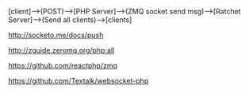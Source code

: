 [client]-->(POST)-->[PHP Server]-->(ZMQ socket send msg)-->[Ratchet Server]-->(Send all clients)-->[clients]

http://socketo.me/docs/push

http://zguide.zeromq.org/php:all

https://github.com/reactphp/zmq

https://github.com/Textalk/websocket-php

